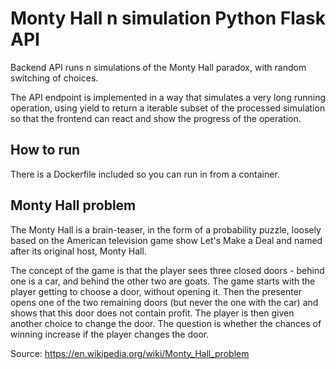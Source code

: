 # Monty Hall n simulation Python Flask API

Backend API runs n simulations of the Monty Hall paradox, with random switching of choices.

The API endpoint is implemented in a way that simulates a very long running operation, using yield to return a iterable
subset of the processed simulation so that the frontend can react and show the progress of the operation.

## How to run

There is a Dockerfile included so you can run in from a container.

## Monty Hall problem

The Monty Hall is a brain-teaser, in the form of a probability puzzle, loosely based on the American television game
show Let's Make a Deal and named after its original host, Monty Hall.

The concept of the game is that the player sees three closed doors - behind one is a car, and behind the other two are
goats. The game starts with the player getting to choose a door, without opening it. Then the presenter opens one of the
two remaining doors (but never the one with the car) and shows that this door does not contain profit. The player is
then given another choice to change the door. The question is whether the chances of winning increase if the player
changes the door.

Source: https://en.wikipedia.org/wiki/Monty_Hall_problem

